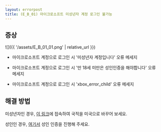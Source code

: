 ```yaml
---
layout: errorpost
title: (E_B_01) 마이크로소프트 미성년자 계정 로그인 불가능
---
```


## 증상

![]({{ '/assets/E_B_01_01.png' | relative_url }})

- 마이크로소프트 계정으로 로그인 시 '미성년자 계정입니다' 오류 메세지

- 마이크로소프트 계정으로 로그인 시 '만 18세 미만은 성인인증을 해야합니다' 오류 메세지

- 마이크로소프트 계정으로 로그인 시 'xbox_error_child' 오류 메세지

## 해결 방법

미성년자인 경우, [이 링크](https://www.koreaminecraft.net/free/2617732)에 접속하여 국적을 미국으로 바꾸어 보세요.

성인인 경우, [여기서](https://account.xbox.com/ko-kr/xbox/account/api/v1/settings/KoreanAgeVerification) 성인 인증을 진행해 주세요. 